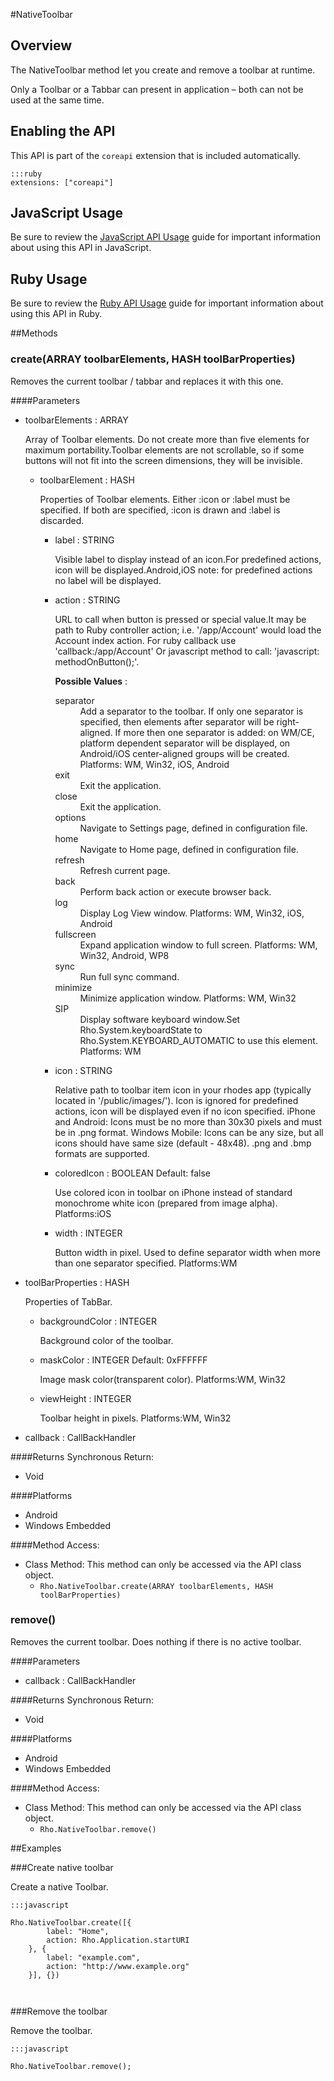 #NativeToolbar


## Overview
<p>The NativeToolbar method let you create and remove a toolbar at runtime.</p>
<p> Only a Toolbar or a Tabbar can present in application &ndash; both can not be used at the same time.</p>

<h2>Enabling the API</h2>

<p>This API is part of the <code>coreapi</code> extension that is included automatically.</p>

<pre><code>:::ruby
extensions: ["coreapi"]
</code></pre>

<h2>JavaScript Usage</h2>

<p>Be sure to review the <a href="/guide/api_js">JavaScript API Usage</a> guide for important information about using this API in JavaScript.</p>

<h2>Ruby Usage</h2>

<p>Be sure to review the <a href="/guide/api_ruby">Ruby API Usage</a> guide for important information about using this API in Ruby.</p>



##Methods



### create(<span class="text-info">ARRAY</span> toolbarElements, <span class="text-info">HASH</span> toolBarProperties)
Removes the current toolbar / tabbar and replaces it with this one.

####Parameters
<ul><li>toolbarElements : <span class='text-info'>ARRAY</span><p>
Array of Toolbar elements. Do not create more than five elements for maximum portability.Toolbar elements are not scrollable, so if some buttons will not fit into the screen dimensions, they will be invisible. </p></li><ul><li>toolbarElement : <span class='text-info'>HASH</span><p>
Properties of Toolbar elements. Either :icon or :label must be specified. If both are specified, :icon is drawn and :label is discarded. </p></li><ul><li>label : <span class='text-info'>STRING</span><p>
Visible label to display instead of an icon.For predefined actions, icon will be displayed.Android,iOS note: for predefined actions no label will be displayed. </p></li><li>action : <span class='text-info'>STRING</span><p>
URL to call when button is pressed or special value.It may be path to Ruby controller action; i.e. '/app/Account' would load the Account index action. For ruby callback use 'callback:/app/Account' Or javascript method to call: 'javascript: methodOnButton();'. </p><p><strong>Possible Values</strong> :</p> <dl  ><dt>separator</dt><dd>
Add a separator to the toolbar. If only one separator is specified, then elements after separator will be right-aligned. If more then one separator is added: on WM/CE, platform dependent separator will be displayed, on Android/iOS center-aligned groups will be created. Platforms: 
WM, Win32, iOS, Android</dd><dt>exit</dt><dd>
Exit the application.</dd><dt>close</dt><dd>
Exit the application.</dd><dt>options</dt><dd>
Navigate to Settings page, defined in configuration file.</dd><dt>home</dt><dd>
Navigate to Home page, defined in configuration file.</dd><dt>refresh</dt><dd>
Refresh current page.</dd><dt>back</dt><dd>
Perform back action or execute browser back.</dd><dt>log</dt><dd>
Display Log View window. Platforms: 
WM, Win32, iOS, Android</dd><dt>fullscreen</dt><dd>
Expand application window to full screen. Platforms: 
WM, Win32, Android, WP8</dd><dt>sync</dt><dd>
Run full sync command.</dd><dt>minimize</dt><dd>
Minimize application window. Platforms: 
WM, Win32</dd><dt>SIP</dt><dd>
Display software keyboard window.Set Rho.System.keyboardState to Rho.System.KEYBOARD_AUTOMATIC to use this element. Platforms: 
WM</dd></dl></li><li>icon : <span class='text-info'>STRING</span><p>
Relative path to toolbar item icon in your rhodes app (typically located in '/public/images/'). Icon is ignored for predefined actions, icon will be displayed even if no icon specified. iPhone and Android: Icons must be no more than 30x30 pixels and must be in .png format. Windows Mobile: Icons can be any size, but all icons should have same size (default - 48x48). .png and .bmp formats are supported. </p></li><li>coloredIcon : <span class='text-info'>BOOLEAN</span><span class='label '> Default: false</span><p>
Use colored icon in toolbar on iPhone instead of standard monochrome white icon (prepared from image alpha). Platforms:iOS </p></li><li>width : <span class='text-info'>INTEGER</span><p>
Button width in pixel. Used to define separator width when more than one separator specified. Platforms:WM </p></li></ul></ul><li>toolBarProperties : <span class='text-info'>HASH</span><p>
Properties of TabBar. </p></li><ul><li>backgroundColor : <span class='text-info'>INTEGER</span><p>
Background color of the toolbar. </p></li><li>maskColor : <span class='text-info'>INTEGER</span><span class='label '> Default: 0xFFFFFF</span><p>
Image mask color(transparent color). Platforms:WM, Win32 </p></li><li>viewHeight : <span class='text-info'>INTEGER</span><p>
Toolbar height in pixels. Platforms:WM, Win32 </p></li></ul><li>callback : <span class='text-info'>CallBackHandler</span></li></ul>

####Returns
Synchronous Return:<ul><li>Void</li></ul>

####Platforms

* Android
* Windows Embedded

####Method Access:
<ul><li><i class="icon-book"></i>Class Method: This method can only be accessed via the API class object. <ul><li><code>Rho.NativeToolbar.create(<span class="text-info">ARRAY</span> toolbarElements, <span class="text-info">HASH</span> toolBarProperties)</code> </li></ul></li></ul>

### remove()
Removes the current toolbar. Does nothing if there is no active toolbar.

####Parameters
<ul><li>callback : <span class='text-info'>CallBackHandler</span></li></ul>

####Returns
Synchronous Return:<ul><li>Void</li></ul>

####Platforms

* Android
* Windows Embedded

####Method Access:
<ul><li><i class="icon-book"></i>Class Method: This method can only be accessed via the API class object. <ul><li><code>Rho.NativeToolbar.remove()</code> </li></ul></li></ul>

##Examples



###Create native toolbar

Create a native Toolbar.
<pre><code>:::javascript
           
Rho.NativeToolbar.create([{
        label: "Home",
        action: Rho.Application.startURI
    }, {
        label: "example.com",
        action: "http://www.example.org"
    }], {})
                   
                 
</code></pre>

###Remove the toolbar

Remove the toolbar.
<pre><code>:::javascript
           
Rho.NativeToolbar.remove();
                   
                 
</code></pre>